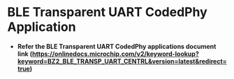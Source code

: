 # BLE Transparent UART CodedPhy Application

-   **Refer the BLE Transparent UART CodedPhy applications document link (https://onlinedocs.microchip.com/v2/keyword-lookup?keyword=BZ2_BLE_TRANSP_UART_CENTRL&version=latest&redirect=true)**